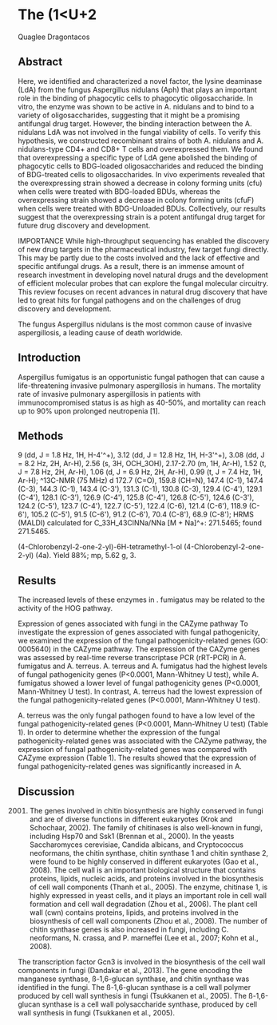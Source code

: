 # The (1<U+2
Quaglee Dragontacos


## Abstract
Here, we identified and characterized a novel factor, the lysine deaminase (LdA) from the fungus Aspergillus nidulans (Aph) that plays an important role in the binding of phagocytic cells to phagocytic oligosaccharide. In vitro, the enzyme was shown to be active in A. nidulans and to bind to a variety of oligosaccharides, suggesting that it might be a promising antifungal drug target. However, the binding interaction between the A. nidulans LdA was not involved in the fungal viability of cells. To verify this hypothesis, we constructed recombinant strains of both A. nidulans and A. nidulans-type CD4+ and CD8+ T cells and overexpressed them. We found that overexpressing a specific type of LdA gene abolished the binding of phagocytic cells to BDG-loaded oligosaccharides and reduced the binding of BDG-treated cells to oligosaccharides. In vivo experiments revealed that the overexpressing strain showed a decrease in colony forming units (cfu) when cells were treated with BDG-loaded BDUs, whereas the overexpressing strain showed a decrease in colony forming units (cfuF) when cells were treated with BDG-Unloaded BDUs. Collectively, our results suggest that the overexpressing strain is a potent antifungal drug target for future drug discovery and development.

IMPORTANCE While high-throughput sequencing has enabled the discovery of new drug targets in the pharmaceutical industry, few target fungi directly. This may be partly due to the costs involved and the lack of effective and specific antifungal drugs. As a result, there is an immense amount of research investment in developing novel natural drugs and the development of efficient molecular probes that can explore the fungal molecular circuitry. This review focuses on recent advances in natural drug discovery that have led to great hits for fungal pathogens and on the challenges of drug discovery and development.

The fungus Aspergillus nidulans is the most common cause of invasive aspergillosis, a leading cause of death worldwide.


## Introduction
Aspergillus fumigatus is an opportunistic fungal pathogen that can cause a life-threatening invasive pulmonary aspergillosis in humans. The mortality rate of invasive pulmonary aspergillosis in patients with immunocompromised status is as high as 40-50%, and mortality can reach up to 90% upon prolonged neutropenia [1].


## Methods
9 (dd, J = 1.8 Hz, 1H, H-4'^+), 3.12 (dd, J = 12.8 Hz, 1H, H-3'^+), 3.08 (dd, J = 8.2 Hz, 2H, Ar-H), 2.56 (s, 3H, OCH_3OH), 2.17-2.70 (m, 1H, Ar-H), 1.52 (t, J = 7.8 Hz, 2H, Ar-H), 1.06 (d, J = 6.9 Hz, 2H, Ar-H), 0.99 (t, J = 7.4 Hz, 1H, Ar-H); ^13C-NMR (75 MHz) d 172.7 (C=O), 159.8 (CH=N), 147.4 (C-1), 147.4 (C-3), 144.3 (C-1), 143.4 (C-3'), 131.3 (C-1), 130.8 (C-3), 129.4 (C-4'), 129.1 (C-4'), 128.1 (C-3'), 126.9 (C-4'), 125.8 (C-4'), 126.8 (C-5'), 124.6 (C-3'), 124.2 (C-5'), 123.7 (C-4'), 122.7 (C-5'), 122.4 (C-6), 121.4 (C-6'), 118.9 (C-6'), 105.2 (C-5'), 91.5 (C-6'), 91.2 (C-6'), 70.4 (C-8'), 68.9 (C-8'); HRMS (MALDI) calculated for C_33H_43ClNNa/NNa [M + Na]^+: 271.5465; found 271.5465.

(4-Chlorobenzyl-2-one-2-yl)-6H-tetramethyl-1-ol (4-Chlorobenzyl-2-one-2-yl) (4a). Yield 88%; mp, 5.62 g, 3.


## Results
The increased levels of these enzymes in . fumigatus may be related to the activity of the HOG pathway.

Expression of genes associated with fungi in the CAZyme pathway
To investigate the expression of genes associated with fungal pathogenicity, we examined the expression of the fungal pathogenicity-related genes (GO: 0005640) in the CAZyme pathway. The expression of the CAZyme genes was assessed by real-time reverse transcriptase PCR (rRT-PCR) in A. fumigatus and A. terreus. A. terreus and A. fumigatus had the highest levels of fungal pathogenicity genes (P<0.0001, Mann-Whitney U test), while A. fumigatus showed a lower level of fungal pathogenicity genes (P<0.0001, Mann-Whitney U test). In contrast, A. terreus had the lowest expression of the fungal pathogenicity-related genes (P<0.0001, Mann-Whitney U test).

A. terreus was the only fungal pathogen found to have a low level of the fungal pathogenicity-related genes (P<0.0001, Mann-Whitney U test) (Table 1). In order to determine whether the expression of the fungal pathogenicity-related genes was associated with the CAZyme pathway, the expression of fungal pathogenicity-related genes was compared with CAZyme expression (Table 1). The results showed that the expression of fungal pathogenicity-related genes was significantly increased in A.


## Discussion
 2001. The genes involved in chitin biosynthesis are highly conserved in fungi and are of diverse functions in different eukaryotes (Krok and Schochaar, 2002). The family of chitinases is also well-known in fungi, including Hsp70 and Ssk1 (Brennan et al., 2000). In the yeasts Saccharomyces cerevisiae, Candida albicans, and Cryptococcus neoformans, the chitin synthase, chitin synthase 1 and chitin synthase 2, were found to be highly conserved in different eukaryotes (Gao et al., 2008). The cell wall is an important biological structure that contains proteins, lipids, nucleic acids, and proteins involved in the biosynthesis of cell wall components (Thanh et al., 2005). The enzyme, chitinase 1, is highly expressed in yeast cells, and it plays an important role in cell wall formation and cell wall degradation (Zhou et al., 2006). The plant cell wall (cwn) contains proteins, lipids, and proteins involved in the biosynthesis of cell wall components (Zhou et al., 2008). The number of chitin synthase genes is also increased in fungi, including C. neoformans, N. crassa, and P. marneffei (Lee et al., 2007; Kohn et al., 2008).

The transcription factor Gcn3 is involved in the biosynthesis of the cell wall components in fungi (Dandakar et al., 2013). The gene encoding the manganese synthase, ß-1,6-glucan synthase, and chitin synthase was identified in the fungi. The ß-1,6-glucan synthase is a cell wall polymer produced by cell wall synthesis in fungi (Tsukkanen et al., 2005). The ß-1,6-glucan synthase is a cell wall polysaccharide synthase, produced by cell wall synthesis in fungi (Tsukkanen et al., 2005).
